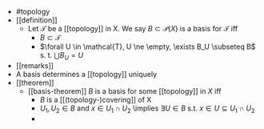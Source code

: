 - #topology
- [[definition]]
	- Let $\mathcal{T}$ be a [[topology]] in X.
	  We say $B \subset \mathcal{P}(X)$ is a basis for $\mathcal{T}$ iff
		- $B \subset \mathcal{T}$
		- $\forall U \in \mathcal{T}, U \ne \empty, \exists B_U \subseteq B$ s. t. $\bigcup B_U = U$
- [[remarks]]
- A basis determines a [[topology]] uniquely
- [[theorem]]
	- [[basis-theorem]] $B$ is a basis for some [[topology]] in $X$ iff
		- $B$ is a [[(topology-)covering]] of X
		- $U_1, U_2 \in B$ and $x \in U_1 \cap U_2$ \implies $\exists U \in B$ s.t. $x \in U \subseteq U_1 \cap U_2$
		-